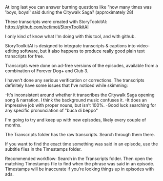 At long last you can answer burning questions like "how many times was 'boys, boys!' said during the Citywalk Saga? (approximately 28)

These transcripts were created with StoryTookitAI: https://github.com/octimot/StoryToolkitAI 

I only kind of know what I'm doing with this tool, and with github. 

StoryToolkitAI is designed to integrate transcripts & captions into video-editing software, but it also happens to produce really good plain text transcripts for free.

Transcripts were done on ad-free versions of the episodes, available from a combination of Forever Dog+ and Club 3.

I haven't done any serious verification or corrections. The transcripts definitely have some issues that I've noticed while skimming:

-It's inconsistent around whether it transcribes the Citywalk Saga opening song & narration. I think the background music confuses it. 
-It does an impressive job with proper nouns, but isn't 100%.
-Good luck searching for any specific pronunciation of "buca di beppo"

I'm going to try and keep up with new episodes, likely every couple of months.

The Transcripts folder has the raw transcripts. Search through them there.

If you want to find the exact time something was said in an episode, use the subtitle files in the Timestamps folder.

Recommended workflow: Search in the Transcripts folder. Then open the matching Timestamps file to find when the phrase was said in an episode. Timestamps will be inaccurate if you're looking things up in episodes with ads.
